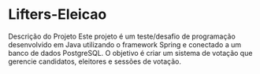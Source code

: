 # Lifters-Eleicao
Descrição do Projeto Este projeto é um teste/desafio de programação desenvolvido em Java utilizando o framework Spring e conectado a um banco de dados PostgreSQL. O objetivo é criar um sistema de votação que gerencie candidatos, eleitores e sessões de votação.
